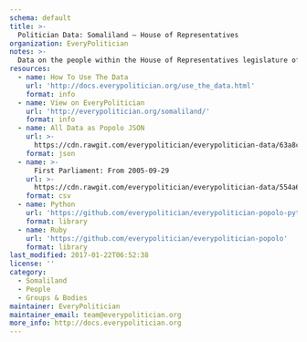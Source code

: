 ```yaml
---
schema: default
title: >-
  Politician Data: Somaliland — House of Representatives
organization: EveryPolitician
notes: >-
  Data on the people within the House of Representatives legislature of Somaliland.
resources:
  - name: How To Use The Data
    url: 'http://docs.everypolitician.org/use_the_data.html'
    format: info
  - name: View on EveryPolitician
    url: 'http://everypolitician.org/somaliland/'
    format: info
  - name: All Data as Popolo JSON
    url: >-
      https://cdn.rawgit.com/everypolitician/everypolitician-data/63a8c4826c46410f9988ea6623983ece5319d7bb/data/Somaliland/Representatives/ep-popolo-v1.0.json
    format: json
  - name: >-
      First Parliament: From 2005-09-29
    url: >-
      https://cdn.rawgit.com/everypolitician/everypolitician-data/554a6cb306153130ac5558e4c015471d63e57cb7/data/Somaliland/Representatives/term-2005.csv
    format: csv
  - name: Python
    url: 'https://github.com/everypolitician/everypolitician-popolo-python'
    format: library
  - name: Ruby
    url: 'https://github.com/everypolitician/everypolitician-popolo'
    format: library
last_modified: 2017-01-22T06:52:38
license: ''
category:
  - Somaliland
  - People
  - Groups & Bodies
maintainer: EveryPolitician
maintainer_email: team@everypolitician.org
more_info: http://docs.everypolitician.org
---
```

